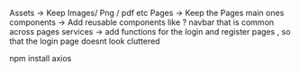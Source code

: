 Assets -> Keep Images/ Png / pdf etc
Pages -> Keep the Pages main ones
components -> Add reusable components like ? navbar that is common across pages
services -> add functions for the login and register pages , so that the login page doesnt look cluttered




npm install axios